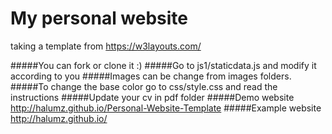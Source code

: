 #  My personal website
taking a template from https://w3layouts.com/
 
#####You can fork or clone it :)
#####Go to js1/staticdata.js and modify it according to you
#####Images can be change from images folders.
#####To change the base color go to css/style.css and read the instructions
#####Update your cv in pdf folder
#####Demo website http://halumz.github.io/Personal-Website-Template
#####Example website http://halumz.github.io/